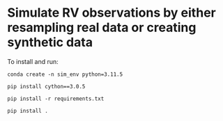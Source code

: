 # Simulate RV observations by either resampling real data or creating synthetic data

To install and run:

`conda create -n sim_env python=3.11.5`

`pip install cython==3.0.5`

`pip install -r requirements.txt`

`pip install .`
